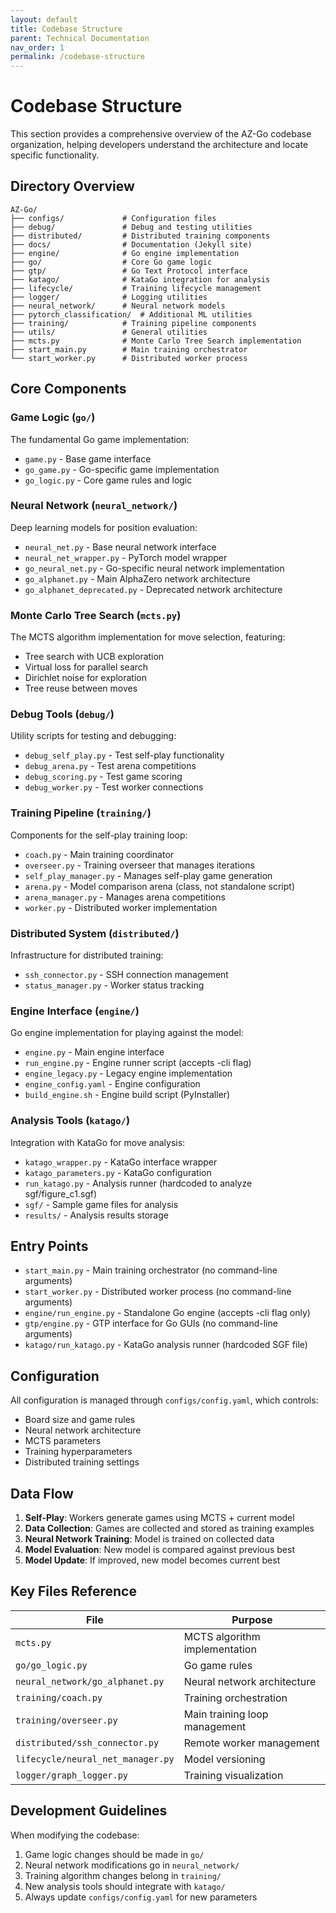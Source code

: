 ```yaml
---
layout: default
title: Codebase Structure
parent: Technical Documentation
nav_order: 1
permalink: /codebase-structure
---
```


# Codebase Structure

This section provides a comprehensive overview of the AZ-Go codebase organization, helping developers understand the architecture and locate specific functionality.

## Directory Overview

```
AZ-Go/
├── configs/             # Configuration files
├── debug/               # Debug and testing utilities
├── distributed/         # Distributed training components
├── docs/                # Documentation (Jekyll site)
├── engine/              # Go engine implementation
├── go/                  # Core Go game logic
├── gtp/                 # Go Text Protocol interface
├── katago/              # KataGo integration for analysis
├── lifecycle/           # Training lifecycle management
├── logger/              # Logging utilities
├── neural_network/      # Neural network models
├── pytorch_classification/  # Additional ML utilities
├── training/            # Training pipeline components
├── utils/               # General utilities
├── mcts.py              # Monte Carlo Tree Search implementation
├── start_main.py        # Main training orchestrator
└── start_worker.py      # Distributed worker process
```

## Core Components

### Game Logic (`go/`)
The fundamental Go game implementation:
- `game.py` - Base game interface
- `go_game.py` - Go-specific game implementation
- `go_logic.py` - Core game rules and logic

### Neural Network (`neural_network/`)
Deep learning models for position evaluation:
- `neural_net.py` - Base neural network interface
- `neural_net_wrapper.py` - PyTorch model wrapper
- `go_neural_net.py` - Go-specific neural network implementation
- `go_alphanet.py` - Main AlphaZero network architecture
- `go_alphanet_deprecated.py` - Deprecated network architecture

### Monte Carlo Tree Search (`mcts.py`)
The MCTS algorithm implementation for move selection, featuring:
- Tree search with UCB exploration
- Virtual loss for parallel search
- Dirichlet noise for exploration
- Tree reuse between moves

### Debug Tools (`debug/`)
Utility scripts for testing and debugging:
- `debug_self_play.py` - Test self-play functionality
- `debug_arena.py` - Test arena competitions
- `debug_scoring.py` - Test game scoring
- `debug_worker.py` - Test worker connections

### Training Pipeline (`training/`)
Components for the self-play training loop:
- `coach.py` - Main training coordinator
- `overseer.py` - Training overseer that manages iterations
- `self_play_manager.py` - Manages self-play game generation
- `arena.py` - Model comparison arena (class, not standalone script)
- `arena_manager.py` - Manages arena competitions
- `worker.py` - Distributed worker implementation

### Distributed System (`distributed/`)
Infrastructure for distributed training:
- `ssh_connector.py` - SSH connection management
- `status_manager.py` - Worker status tracking

### Engine Interface (`engine/`)
Go engine implementation for playing against the model:
- `engine.py` - Main engine interface
- `run_engine.py` - Engine runner script (accepts -cli flag)
- `engine_legacy.py` - Legacy engine implementation
- `engine_config.yaml` - Engine configuration
- `build_engine.sh` - Engine build script (PyInstaller)

### Analysis Tools (`katago/`)
Integration with KataGo for move analysis:
- `katago_wrapper.py` - KataGo interface wrapper
- `katago_parameters.py` - KataGo configuration
- `run_katago.py` - Analysis runner (hardcoded to analyze sgf/figure_c1.sgf)
- `sgf/` - Sample game files for analysis
- `results/` - Analysis results storage

## Entry Points

- `start_main.py` - Main training orchestrator (no command-line arguments)
- `start_worker.py` - Distributed worker process (no command-line arguments)
- `engine/run_engine.py` - Standalone Go engine (accepts -cli flag only)
- `gtp/engine.py` - GTP interface for Go GUIs (no command-line arguments)
- `katago/run_katago.py` - KataGo analysis runner (hardcoded SGF file)

## Configuration

All configuration is managed through `configs/config.yaml`, which controls:
- Board size and game rules
- Neural network architecture
- MCTS parameters
- Training hyperparameters
- Distributed training settings

## Data Flow

1. **Self-Play**: Workers generate games using MCTS + current model
2. **Data Collection**: Games are collected and stored as training examples
3. **Neural Network Training**: Model is trained on collected data
4. **Model Evaluation**: New model is compared against previous best
5. **Model Update**: If improved, new model becomes current best

## Key Files Reference

| File | Purpose |
|------|---------|
| `mcts.py` | MCTS algorithm implementation |
| `go/go_logic.py` | Go game rules |
| `neural_network/go_alphanet.py` | Neural network architecture |
| `training/coach.py` | Training orchestration |
| `training/overseer.py` | Main training loop management |
| `distributed/ssh_connector.py` | Remote worker management |
| `lifecycle/neural_net_manager.py` | Model versioning |
| `logger/graph_logger.py` | Training visualization |

## Development Guidelines

When modifying the codebase:
1. Game logic changes should be made in `go/`
2. Neural network modifications go in `neural_network/`
3. Training algorithm changes belong in `training/`
4. New analysis tools should integrate with `katago/`
5. Always update `configs/config.yaml` for new parameters